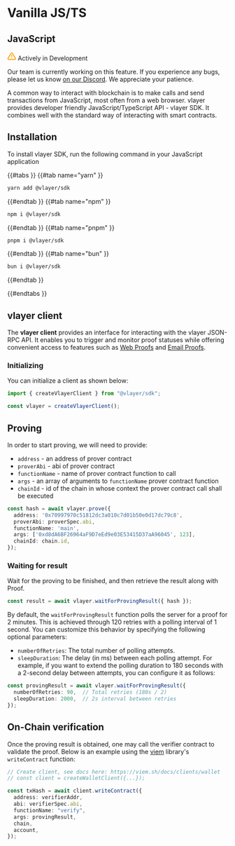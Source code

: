 # Vanilla JS/TS
## JavaScript
<div class="feature-card feature-in-dev">
  <div class="title">
    <svg width="20" height="20" viewBox="0 0 20 20" fill="none" xmlns="http://www.w3.org/2000/svg">
    <path d="M8.57499 3.21665L1.51665 15C1.37113 15.252 1.29413 15.5377 1.29331 15.8288C1.2925 16.1198 1.3679 16.4059 1.51201 16.6588C1.65612 16.9116 1.86392 17.1223 2.11474 17.2699C2.36556 17.4174 2.65065 17.4968 2.94165 17.5H17.0583C17.3493 17.4968 17.6344 17.4174 17.8852 17.2699C18.136 17.1223 18.3439 16.9116 18.488 16.6588C18.6321 16.4059 18.7075 16.1198 18.7067 15.8288C18.7058 15.5377 18.6288 15.252 18.4833 15L11.425 3.21665C11.2764 2.97174 11.0673 2.76925 10.8176 2.62872C10.568 2.48819 10.2864 2.41437 9.99999 2.41437C9.71354 2.41437 9.43193 2.48819 9.18232 2.62872C8.93272 2.76925 8.72355 2.97174 8.57499 3.21665V3.21665Z" stroke="#FCA004" stroke-width="2" stroke-linecap="round" stroke-linejoin="round"/>
    <path d="M10 7.5V10.8333" stroke="#FCA004" stroke-width="2" stroke-linecap="round" stroke-linejoin="round"/>
    <path d="M10 14.1667H10.0083" stroke="#FCA004" stroke-width="2" stroke-linecap="round" stroke-linejoin="round"/>
    </svg>
    Actively in Development
  </div>
  <p>Our team is currently working on this feature. If you experience any bugs, please let us know <a href="https://discord.gg/JS6whdessP" target="_blank">on our Discord</a>. We appreciate your patience. </p>
</div>

A common way to interact with blockchain is to make calls and send transactions from JavaScript, most often from a web browser. vlayer provides developer friendly JavaScript/TypeScript API - vlayer SDK. It combines well with the standard way of interacting with smart contracts. 

## Installation
To install vlayer SDK, run the following command in your JavaScript application

{{#tabs }}
{{#tab name="yarn" }}
```sh
yarn add @vlayer/sdk
```
{{#endtab }}
{{#tab name="npm" }}
```sh
npm i @vlayer/sdk
```
{{#endtab }}
{{#tab name="pnpm" }}
```sh
pnpm i @vlayer/sdk
```
{{#endtab }}
{{#tab name="bun" }}
```sh
bun i @vlayer/sdk
```
{{#endtab }}

{{#endtabs }}


## vlayer client

The **vlayer client** provides an interface for interacting with the vlayer JSON-RPC API. It enables you to trigger and monitor proof statuses while offering convenient access to features such as [Web Proofs](/features/web.html) and [Email Proofs](/features/email.html).

### Initializing

You can initialize a client as shown below:

```ts
import { createVlayerClient } from "@vlayer/sdk";

const vlayer = createVlayerClient();
```

## Proving

In order to start proving, we will need to provide:
- `address` - an address of prover contract
- `proverAbi` - abi of prover contract
- `functionName` - name of prover contract function to call
- `args` - an array of arguments to `functionName` prover contract function 
- `chainId` - id of the chain in whose context the prover contract call shall be executed

```ts
const hash = await vlayer.prove({
  address: '0x70997970c51812dc3a010c7d01b50e0d17dc79c8',
  proverAbi: proverSpec.abi,
  functionName: 'main',
  args: ['0xd8dA6BF26964aF9D7eEd9e03E53415D37aA96045', 123],
  chainId: chain.id,
});
```

### Waiting for result

Wait for the proving to be finished, and then retrieve the result along with Proof.

```ts
const result = await vlayer.waitForProvingResult({ hash });
```

By default, the `waitForProvingResult` function polls the server for a proof for 2 minutes. This is achieved through 120 retries with a polling interval of 1 second.
You can customize this behavior by specifying the following optional parameters:
- `numberOfRetries`: The total number of polling attempts.
- `sleepDuration`: The delay (in ms) between each polling attempt.
For example, if you want to extend the polling duration to 180 seconds with a 2-second delay between attempts, you can configure it as follows:

```ts
const provingResult = await vlayer.waitForProvingResult({
  numberOfRetries: 90,  // Total retries (180s / 2)
  sleepDuration: 2000,  // 2s interval between retries
});
```

## On-Chain verification

Once the proving result is obtained, one may call the verifier contract to validate the proof. Below is an example using the [viem](https://viem.sh/docs/contract/writeContract.html) library's `writeContract` function:

```ts
// Create client, see docs here: https://viem.sh/docs/clients/wallet
// const client = createWalletClient({...}); 

const txHash = await client.writeContract({
  address: verifierAddr,
  abi: verifierSpec.abi,
  functionName: "verify",
  args: provingResult,
  chain,
  account,
});
```
